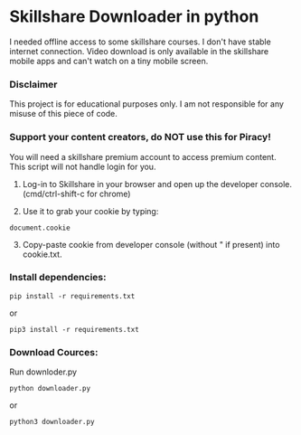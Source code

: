 # Skillshare Downloader in python

I needed offline access to some skillshare courses. I don't have stable internet connection.
Video download is only available in the skillshare mobile apps and can't watch on a tiny mobile screen.

### Disclaimer
This project is for educational purposes only. I am not responsible for any misuse of this piece of code.

### Support your content creators, do **NOT** use this for **Piracy**!

You will need a skillshare premium account to access premium content.
This script will not handle login for you.

1. Log-in to Skillshare in your browser and open up the developer console.
(cmd/ctrl-shift-c for chrome)

2. Use it to grab your cookie by typing:
```
document.cookie
```

3. Copy-paste cookie from developer console (without " if present) into cookie.txt.

### Install dependencies:
```
pip install -r requirements.txt
```
or
```
pip3 install -r requirements.txt
```

### Download Cources:
Run downloder.py
```
python downloader.py
```
or 
```
python3 downloader.py
```